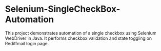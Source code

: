 # Selenium-SingleCheckBox-Automation
This project demonstrates automation of a single checkbox using Selenium WebDriver in Java. It performs checkbox validation and state toggling on Rediffmail login page.
